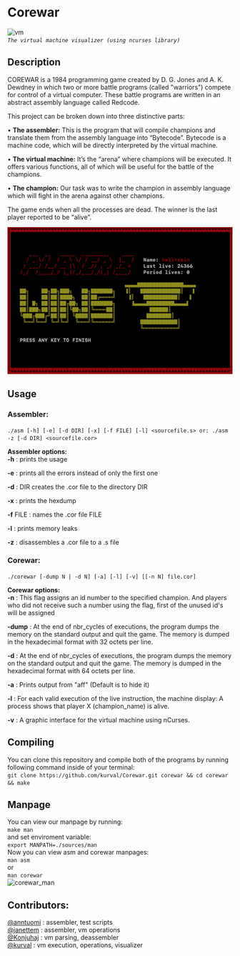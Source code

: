 # Corewar

![vm](corewar.gif)  
*```The virtual machine visualizer (using ncurses library)```*

## Description  
COREWAR is a 1984 programming game created by D. G. Jones and A. K. Dewdney in which two or more battle programs (called "warriors") compete for control of a virtual computer. These battle programs are written in an abstract assembly language called Redcode.  

This project can be broken down into three distinctive parts:  

• **The assembler:** This is the program that will compile champions and translate them from the assembly language into “Bytecode”. Bytecode is a machine code, which will be directly interpreted by the virtual machine.  

• **The virtual machine:** It’s the “arena” where champions will be executed.
It offers various functions, all of which will be useful for the battle of the champions.

• **The champion:** Our task was to write the champion in assembly language which will fight in the arena against other champions.  

The game ends when all the processes are dead. The winner is the last player
reported to be “alive”.  

![winner](winner.png)

## Usage
### Assembler:  
```./asm [-h] [-e] [-d DIR] [-x] [-f FILE] [-l] <sourcefile.s> or: ./asm -z [-d DIR] <sourcefile.cor>```  

**Assembler options:**  
**-h** : prints the usage

**-e** : prints all the errors instead of only the first one

**-d** : DIR creates the .cor file to the directory DIR

**-x** : prints the hexdump

**-f** FILE : names the .cor file FILE

**-l** : prints memory leaks

**-z** : disassembles a .cor file to a .s file  

### Corewar:  
```./corewar [-dump N | -d N] [-a] [-l] [-v] [[-n N] file.cor] ```  

**Corewar options:**  
**-n** : This flag assigns an id number to the specified champion. And players who did not receive such a number using the flag, first of the unused id's will be assigned

**-dump** : At the end of nbr_cycles of executions, the program dumps the memory on the standard output and quit the game. The memory is dumped in the hexadecimal format with 32 octets per line.

**-d** : At the end of nbr_cycles of executions, the program dumps the memory on the standard output and quit the game. The memory is dumped in the hexadecimal format with 64 octets per line.

**-a** : Prints output from "aff" (Default is to hide it)

**-l** : For each valid execution of the live instruction, the machine display: A process shows that player X (champion_name) is alive.

**-v** : A graphic interface for the virtual machine using nCurses.  

## Compiling  
You can clone this repository and compile both of the programs by running following command inside of your terminal:  
```git clone https://github.com/kurval/Corewar.git corewar && cd corewar && make```  

## Manpage  
You can view our manpage by running:  
```make man```  
and set enviroment variable:  
```export MANPATH=./sources/man```  
Now you can view asm and corewar manpages:  
```man asm```  
or  
```man corewar```  
![corewar_man](man.png)

## Contributors:  
[@anntuomi](https://github.com/anntuomi) : assembler, test scripts  
[@janettem](https://github.com/janettem) : assembler, vm operations  
[@Konjuhaj](https://github.com/Konjuhaj) : vm parsing, deassembler  
[@kurval](https://github.com/kurval) : vm execution, operations, visualizer  
